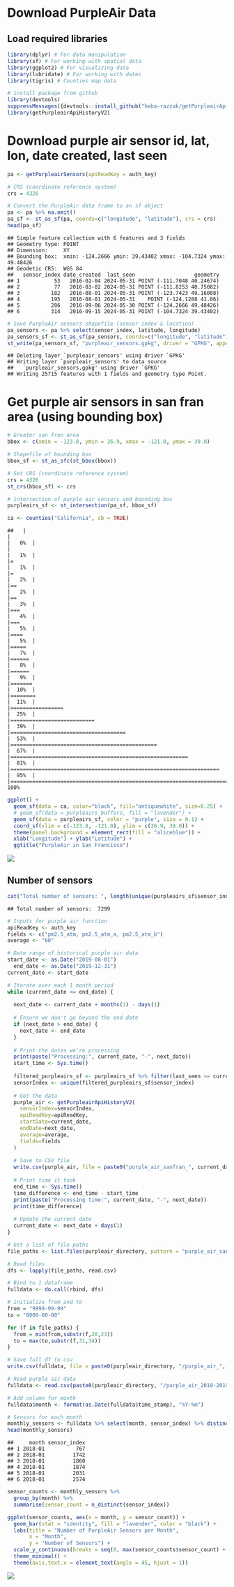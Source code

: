 Download PurpleAir Data
================

## Load required libraries

``` r
library(dplyr) # For data manipulation
library(sf) # For working with spatial data
library(ggplot2) # For visualizing data
library(lubridate) # For working with dates
library(tigris) # Counties map data

# install package from github
library(devtools)
suppressMessages({devtools::install_github("heba-razzak/getPurpleairApiHistoryV2")})
library(getPurpleairApiHistoryV2)
```

# Download purple air sensor id, lat, lon, date created, last seen

``` r
pa <- getPurpleairSensors(apiReadKey = auth_key)

# CRS (coordinate reference system)
crs = 4326

# Convert the PurpleAir data frame to an sf object
pa <- pa %>% na.omit() 
pa_sf <- st_as_sf(pa, coords=c("longitude", "latitude"), crs = crs)
head(pa_sf)
```

    ## Simple feature collection with 6 features and 3 fields
    ## Geometry type: POINT
    ## Dimension:     XY
    ## Bounding box:  xmin: -124.2666 ymin: 39.43402 xmax: -104.7324 ymax: 49.48426
    ## Geodetic CRS:  WGS 84
    ##   sensor_index date_created  last_seen                   geometry
    ## 1           53   2016-02-04 2024-05-31 POINT (-111.7048 40.24674)
    ## 2           77   2016-03-02 2024-05-31 POINT (-111.8253 40.75082)
    ## 3          182   2016-08-01 2024-05-31 POINT (-123.7423 49.16008)
    ## 4          195   2016-08-01 2024-05-31    POINT (-124.1288 41.06)
    ## 5          286   2016-09-06 2024-05-30 POINT (-124.2666 49.48426)
    ## 6          314   2016-09-15 2024-05-31 POINT (-104.7324 39.43402)

``` r
# Save PurpleAir sensors shapefile (sensor index & location)
pa_sensors <- pa %>% select(sensor_index, latitude, longitude)
pa_sensors_sf <- st_as_sf(pa_sensors, coords=c("longitude", "latitude"), crs = crs)
st_write(pa_sensors_sf, "purpleair_sensors.gpkg", driver = "GPKG", append=FALSE)
```

    ## Deleting layer `purpleair_sensors' using driver `GPKG'
    ## Writing layer `purpleair_sensors' to data source 
    ##   `purpleair_sensors.gpkg' using driver `GPKG'
    ## Writing 25715 features with 1 fields and geometry type Point.

# Get purple air sensors in san fran area (using bounding box)

``` r
# Greater san fran area
bbox <- c(xmin = -123.8, ymin = 36.9, xmax = -121.0, ymax = 39.0)

# Shapefile of bounding box
bbox_sf <- st_as_sfc(st_bbox(bbox))

# Set CRS (coordinate reference system)
crs = 4326
st_crs(bbox_sf) <- crs

# intersection of purple air sensors and bounding box
purpleairs_sf <- st_intersection(pa_sf, bbox_sf)

ca <- counties("California", cb = TRUE)
```

    ##   |                                                                              |                                                                      |   0%  |                                                                              |                                                                      |   1%  |                                                                              |=                                                                     |   1%  |                                                                              |=                                                                     |   2%  |                                                                              |==                                                                    |   2%  |                                                                              |==                                                                    |   3%  |                                                                              |===                                                                   |   4%  |                                                                              |===                                                                   |   5%  |                                                                              |====                                                                  |   5%  |                                                                              |=====                                                                 |   7%  |                                                                              |======                                                                |   8%  |                                                                              |======                                                                |   9%  |                                                                              |=======                                                               |  10%  |                                                                              |========                                                              |  11%  |                                                                              |=================                                                     |  25%  |                                                                              |===========================                                           |  39%  |                                                                              |=====================================                                 |  53%  |                                                                              |===============================================                       |  67%  |                                                                              |=========================================================             |  81%  |                                                                              |===================================================================   |  95%  |                                                                              |======================================================================| 100%

``` r
ggplot() + 
  geom_sf(data = ca, color="black", fill="antiquewhite", size=0.25) +
  # geom_sf(data = purpleairs_buffers, fill = "lavender") +
  geom_sf(data = purpleairs_sf, color = "purple", size = 0.1) +
  coord_sf(xlim = c(-123.8, -121.0), ylim = c(36.9, 39.0)) +
  theme(panel.background = element_rect(fill = "aliceblue")) + 
  xlab("Longitude") + ylab("Latitude") +
  ggtitle("PurpleAir in San Francisco") 
```

![](DownloadPurpleAirData_files/figure-gfm/san-fran-bounding-box-1.png)<!-- -->

## Number of sensors

``` r
cat("Total number of sensors: ", length(unique(purpleairs_sf$sensor_index)))
```

    ## Total number of sensors:  7299

``` r
# Inputs for purple air function
apiReadKey <- auth_key
fields <- c("pm2.5_atm, pm2.5_atm_a, pm2.5_atm_b")
average <- "60"
```

``` r
# Date range of historical purple air data
start_date <- as.Date("2019-08-01")
  end_date <- as.Date("2019-12-31")
current_date <- start_date
```

``` r
# Iterate over each 1 month period
while (current_date <= end_date) {
  
  next_date <- current_date + months(1) - days(1)
  
  # Ensure we don't go beyond the end date
  if (next_date > end_date) {
    next_date <- end_date
  }
  
  # Print the dates we're processing
  print(paste("Processing:", current_date, "-", next_date))
  start_time <- Sys.time()
  
  filtered_purpleairs_sf <- purpleairs_sf %>% filter(last_seen >= current_date) %>% filter(date_created <= next_date)
  sensorIndex <- unique(filtered_purpleairs_sf$sensor_index)
  
  # Get the data
  purple_air <- getPurpleairApiHistoryV2(
    sensorIndex=sensorIndex,
    apiReadKey=apiReadKey,
    startDate=current_date,
    endDate=next_date,
    average=average,
    fields=fields
  )
  
  # Save to CSV file
  write.csv(purple_air, file = paste0("purple_air_sanfran_", current_date, "_", next_date, ".csv"), row.names = FALSE)
  
  # Print time it took
  end_time <- Sys.time()
  time_difference <- end_time - start_time
  print(paste("Processing time:", current_date, "-", next_date))
  print(time_difference)
  
  # Update the current date
  current_date <- next_date + days(1)
}
```

``` r
# Get a list of file paths
file_paths <- list.files(purpleair_directory, pattern = "purple_air_sanfran_.*.csv", full.names = FALSE)

# Read files
dfs <- lapply(file_paths, read.csv)

# Bind to 1 dataframe
fulldata <- do.call(rbind, dfs)

# initialize from and to
from = "9999-99-99"
to = "0000-00-00"

for (f in file_paths) {
  from = min(from,substr(f,20,23))
  to = max(to,substr(f,31,34))
}

# Save full df to csv
write.csv(fulldata, file = paste0(purpleair_directory, "/purple_air_", from, "-", to, ".csv"), row.names = FALSE)
```

``` r
# Read purple air data
fulldata <- read.csv(paste0(purpleair_directory, "/purple_air_2018-2019.csv"))

# Add column for month
fulldata$month <- format(as.Date(fulldata$time_stamp), "%Y-%m")

# Sensors for each month
monthly_sensors <- fulldata %>% select(month, sensor_index) %>% distinct()
head(monthly_sensors)
```

    ##     month sensor_index
    ## 1 2018-01          767
    ## 2 2018-01         1742
    ## 3 2018-01         1860
    ## 4 2018-01         1874
    ## 5 2018-01         2031
    ## 6 2018-01         2574

``` r
sensor_counts <- monthly_sensors %>%
  group_by(month) %>%
  summarise(sensor_count = n_distinct(sensor_index))

ggplot(sensor_counts, aes(x = month, y = sensor_count)) +
  geom_bar(stat = "identity", fill = "lavender", color = "black") +
  labs(title = "Number of PurpleAir Sensors per Month",
       x = "Month",
       y = "Number of Sensors") +
  scale_y_continuous(breaks = seq(0, max(sensor_counts$sensor_count) + 100, by = 100)) +
  theme_minimal() +
  theme(axis.text.x = element_text(angle = 45, hjust = 1))
```

![](DownloadPurpleAirData_files/figure-gfm/count-purpleair-monthly-1.png)<!-- -->

